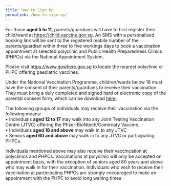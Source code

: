 ```yaml
---
title: How to Sign Up
permalink: /how-to-sign-up/
---
```

For those <strong>aged 5 to 11</strong>, parents/guardians will have to first register their child/ward at https://child.vaccine.gov.sg. An SMS with a personalised booking link will be sent to the registered mobile number of the parents/guardian within three to five workings days to book a vaccination appointment at selected polyclinic and Public Health Preparedness Clinics (PHPCs) via the National Appointment System.

Please visit https://www.gowhere.gov.sg to locate the nearest polyclinic or PHPC offering paediatric vaccines.

Under the National Vaccination Programme, children/wards below 18 must have the consent of their parents/guardians to receive their vaccination. They must bring a duly completed and signed hard or electronic copy of the parental consent form, which can be download [here](https://file.go.gov.sg/parcf.pdf).

The following groups of individuals may receive their vaccination via the following means:<br>
<span>• Individuals <strong> aged 12 to 17 </strong> may walk into any Joint Testing Vaccination Centre (JTVC) offering the Pfizer-BioNtech/Comirnaty Vaccine.</span><br>
<span>• Individuals <strong> aged 18 and above </strong> may walk in to any JTVC</span><br>
<span>• Seniors<strong> aged 60 and above</strong> may walk in to any  JTVC or participating PHPCs.
	
Individuals mentioned above may also receive their vaccincation at polyclinics and PHPCs. Vaccinations at polyclinic will only be accepted on appointment basis, with the exception of seniors aged 80 years and above who may walk in for their vaccination. Individuals who wish to receive their vaccination at participating PHPCs are strongly encouraged to make an appointment with the PHPC to avoid long waiting times